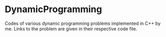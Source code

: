 # DynamicProgramming

Codes of various dynamic programming problems implemented in C++ by me.
Links to the problem are given in their respective code file.
